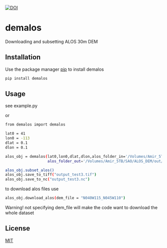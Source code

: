[![DOI](https://zenodo.org/badge/485365918.svg)](https://zenodo.org/badge/latestdoi/485365918)

# demalos
Downloading and subsetting ALOS 30m DEM

## Installation

Use the package manager [pip](https://pip.pypa.io/en/stable/) to install demalos

```bash
pip install demalos
```

## Usage

see example.py

or 

```bash
from demalos import demalos

lat0 = 41
lon0 = -113
dlat = 0.1
dlon = 0.1

alos_obj = demalos(lat0,lon0,dlat,dlon,alos_folder_in='/Volumes/Amir_5TB/SAO/ALOS_DEM/in/N040W115_N045W110',
                   alos_folder_out='/Volumes/Amir_5TB/SAO/ALOS_DEM/out/')

alos_obj.subset_alos()
alos_obj.save_to_tiff("output_test3.tif")
alos_obj.save_to_nc("output_test3.nc")
```

to download alos files use

```bash
alos_obj.download_alos(dem_file = "N040W115_N045W110")
```

Warning! not specifying dem_file will make the code want to download the whole dataset

## License
[MIT](https://choosealicense.com/licenses/mit/)
